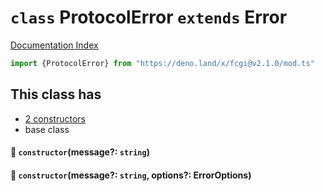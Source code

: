 # `class` ProtocolError `extends` Error

[Documentation Index](../README.md)

```ts
import {ProtocolError} from "https://deno.land/x/fcgi@v2.1.0/mod.ts"
```

## This class has

- [2 constructors](#-constructormessage-string)
- base class


#### 🔧 `constructor`(message?: `string`)



#### 🔧 `constructor`(message?: `string`, options?: ErrorOptions)



